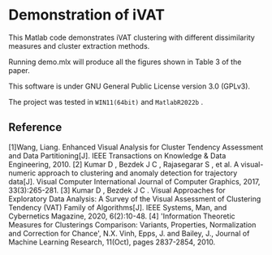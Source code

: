 # Demonstration of iVAT 
This Matlab code demonstrates iVAT clustering with different dissimilarity measures and cluster extraction methods.

Running demo.mlx will produce all the figures shown in Table 3 of the paper.

This software is under GNU General Public License version 3.0 (GPLv3).

The project was tested in `WIN11(64bit)` and `MatlabR2022b` .

## Reference
[1]Wang, Liang. Enhanced Visual Analysis for Cluster Tendency Assessment and Data Partitioning[J]. IEEE Transactions on Knowledge & Data Engineering, 2010.
[2] Kumar D ,  Bezdek J C ,  Rajasegarar S , et al. A visual-numeric approach to clustering and anomaly detection for trajectory data[J]. Visual Computer International Journal of Computer Graphics, 2017, 33(3):265-281.
[3] Kumar D ,  Bezdek J C . Visual Approaches for Exploratory Data Analysis: A Survey of the Visual Assessment of Clustering Tendency (VAT) Family of Algorithms[J]. IEEE Systems, Man, and Cybernetics Magazine, 2020, 6(2):10-48.
[4] 'Information Theoretic Measures for Clusterings Comparison: Variants, Properties, Normalization and Correction for Chance', N.X. Vinh, Epps, J. and Bailey, J., Journal of Machine Learning Research, 11(Oct), pages 2837-2854, 2010.

